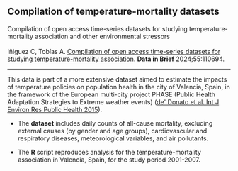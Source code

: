 ## Compilation of temperature-mortality datasets
Compilation of open access time-series datasets for studying temperature-mortality association and other environmental stressors
<br>
<br>
Iñiguez C, Tobías A. <a href="https://www.sciencedirect.com/science/article/pii/S2352340924006619" target="_blank">Compilation of open access time-series datasets for studying temperature-mortality association</a>. <b>Data in Brief</b> 2024;55:110694.

---

This data is part of a more extensive dataset aimed to estimate the impacts of temperature policies on population health in the city of Valencia, Spain, in the framework of the European multi-city project PHASE (Public Health Adaptation Strategies to Extreme weather events) (<a href="https://www.mdpi.com/1660-4601/12/12/15006" target="_blank">de' Donato et al. Int J Environ Res Public Health 2015</a>). 
<br>
* The **dataset** includes daily counts of all-cause mortality, excluding external causes (by gender and age groups), cardiovascular and respiratory diseases, meteorological variables, and air pollutants. 

* The **R** script reproduces analysis for the temperature-mortality association in Valencia, Spain, for the study period 2001-2007. 
